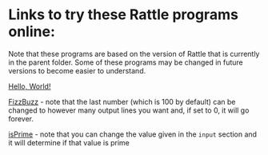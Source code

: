 # Links to try these Rattle programs online:

Note that these programs are based on the version of Rattle that is currently in the parent folder. Some of these programs may be changed in future versions to become easier to understand.

[Hello, World!](https://tio.run/##7Tz9k9u2sb/rr4Cpl1i80/e5/lBysV3Hfs8znTgTp68/XM8NRUESaoqkCdLnc13/6@kuPkgABKm7JG2n897N@HwCFovF7mJ3sVgovy73WXr285BMTiYkzjYs3a1IVW4nD7FlEATB4FlBo5JuSJaSH/cVeVrtyOKMzB@u7j1cnT0gy/lyPhg8iSrAVKzIt1HKaDJ48p4WnGXpisyni@lcIIIf/K/MyCZbDQj8iF@H6C0lEdlWaVzCCAL9gCw7RCWLoyS5JrzMCoBISVQU0TVhKTnQQ1ZcQ9OGHLL3lJR7SvKMpSUtcDh@TOmHkryPkoo2k9CEU8AGqznQtOSPSVZAx/Wakr9WvCRpVlq9X08m5GrP4j2JcfK4JBF3cZCRwMxKUnFF426bRLvHoVoy/n5XsfgtyYtsV0QHbiydU0qe/ffr52QLlGzZx4/r6uNH0XNFGCd7miQZucqKZCMaP92Z8NNv@MXu6y8@X8zzd5e7Cf/m8nO@JPGexm85rh1Rsi0wKa9KxJEX7EDJvixzvprNQMJ0lyXbKawgfks/xPso3dFpnB1m7yrKkf989rsH9xcPZoxPyj38SqvDmhaTaCIwSTou5u8uL/LLOQiSwqx7pPU2M9xfPjhbztghTwQXAXlZgP5MDlG8Z6maBLhe3hbt8mw@4wLvBEZPFMvJCERLV@RTjhz57tWPoG6IXHWPyZrGEcoPFUdybkdBtnlUcFD8qz0FlYtA72A0Kgk95OV1KMU40Kq9oVs5YIS0hoaUd0m2jhKBwfysFZ6bjQXNYbeZLVlVAkFPy@fpxmwus/zV9jUyw2zFrRLtqNmk9oXZlGRZ/iyr6uah0Q4oC2v@uCoKkNGz7HCA/fYy3dAPLi6HtFiCchfsD4yXPrhnWX7tLoJunuJmt5ppnKXQvDMbYbu9gO1mLbiABf@@2m7tRSvIZSMXz8rIOZlLltS8sJsU2@pGbXX0ZyUA@HwxvyQnZDGX7Y24alDNEoS9rAerhRuNetnQ9F2mNodaDDS9iMAgmW1Lq9FgRoOy@WUoF3T/WChraUpGTyt5sMnSu7AroTMBe1oUWcGF8UqzKwe1@HX37l3xv9hUn3AHfKXVflH/tZyKH/3xu6/IRYlbLtpscFGVNLR7Ck5AmuOooIpXwlkAJ@NG98kVK/ew2T6QbIvsl06AXwpzjns/r/hejhS2ZAwchn0rXNz6mowlvVuwP4wLg7BlBQgJDE4BLoAW48a2lmD6wV/ti6za7WXzKJySl1scBzQCSESCT8GYiPVc7WES8IvIXjCba7pFv8akmbaJmpJXiOKKcToG3krcDVvZ1keZ8IzKTEVE2m01NUKLrgMFNw0mjSUJEKDMDU4MtAFEek1KhsSN2JSShRgiYIsKkFyxmIZk8g3hOY0Z7uAI6Ztjk8TEgeMoN4aCRCslkaGGLBbqU5mVURLaOiJ1ldEY@s8xDqFTniesHAVfBeFAeXCg5VwBweZyNI1tR8BpzQJlfuteBYFdGvGnIMQten5OgsAAb21WJVYDoP4TY4Geke3ZLNj6g1qZC764dEn3Eit2@KiZOLR6C1pWhXQ7NrX2zm8MRk1ZWVyvhhiITYRX44ZzhDAIdRlVl@@zKoGNQ01agy@FIHhZmHT1Mbn5oDnwZdAshH6g8SiIAC4gp8S3VAuZMAd8FF4EUXDZ1gPJjA8xzcuGojziXPlz0VY750blFqvVpeq1mDRoeI1bQKhMKeQFEg99UpaoDIbpkeAaHC7VOBfz9jzqj1Oy8K6pGWsTra079ECYo9wfeiJB9FgOC1vgyhn4hqipQnueoauaYyKha@bqgeN6ktDZ1kM0PLpT@omp0YuGRfWixmnAFRnyqygXn8F5gH1LIKzkJIl0yCNGW9IbCpZVqVrcSOFq1jR0@TvUitO09I23/wBPlkCo6AlBviYJTUc1QwyFaGPnFx4MhtL58J86CmGwUxwjhD@nwFA8xwArwf1IYzFW/wMbbYdIy9gyxIZtMahvG6qBjpsdndqiDpoRdJ5xztYJhSgItTaYL5Zn9353/8HDR59/evLlm8fBkHyJqlRQLmKFCDxUFEuPiD6KcPC4xp5OKapEBpAQI9QhhuTBG3GsfCyCDN0lWSF3PAT/dtQmg7lINMFRoG5CNjKkoMCjygiFujWlCYyCw8Roe8EuEcpcY8tWqkmnUZ6DZMQY286r@bGjzz0pPBeTxSUaShx0ag8ykJnQbc8lPcuo5scJCiC0QNxfKGpTh9Uqb3V28QT87cgeJY1xhBUmRCKEjhvjW8cNb4S7gn6D7RIafk9hWQkoE4KNA8MrNTF4HTfbHPcF6fWcj28252PvnMujky7bs@qpcZY7TiBhWcKGFNyw2ySLShwUmg7ZtoSWITTncQOWyD7G@MA/t@GRDKUdF0olLsO2STWQ/ORH4oYO7rAn/mFqztAzoRHqCBathjIzwcVweTrRx15bxJ44x2MxJFJ7E7uyUnjRjkh65QfbQPhE1vJfjucGPHB@uM6pEr@jS9qefstiNBd/s3AHp8EKDgJju3ESrHi1LtFxOD0nwepQJSXLk2unZxasNuw921Cn/SpYiQTZnzA/5vT9EKwKPF4dMLYYItPn4geiB0znFNQ4P23YTp7BcKVktDiHpY/J8hxkylJgwNm52AJw8BHJtTVNsishqg0tI5aApNfg8MD6YXADIyRCbhPEYeF4YnXo3AUr8H1O49fBSmnct9lV6nR@U3f@MXe6voc5aPm97HX6chhWpO5Md4IVejanNQ5WcZbGkQt9gWuIivIPWeZOfRmswC95Or4AsWabKsmc9v8CXBChOa0FrkClO4TjdfrPg1WzhZ@/q8DAORB/0ezZ/C8e@1@mr6Xd8AKXuCAU8gulyU7/GJkGyJ5BqPPUpSUC/cZMzcuUlS/qgNaGeapgXuW0iCTAUCaxs7oFM8iYgt6KZDSQE4szcmZv3@AAjMTeD33zvUb@JTQuXxTZQeSRHIC1Fu2P2fdNZsgB@r1a9tN08wMEVH4gpoBeAq93rd53wepdxcrvZYLVf@zFn78bwac45Zk2RXwIIUAJRnDu0yb2NAiVybSAL/DDZShAjGhDGYFR42i3BzRWGps6RrQNwVjeILDakIsTIuZnqvVET9wcQoTNQEgYwJmwAVyfGMhHWmQiDm3ghUmpR0iLQaItZnE2NGYHCGtGRVZBwL4J@/BoI6UQpdkUQ9o6NgeKCwZnIAjmQSMIjeI9hvaW8xOB6QHsG3jAheFrkFGnGGwHFjg067zJwnSXB/QYImAAAIyxVLxAE3vQ0hqEcrjBoDNrkAxJPMMawQtqQBAoh/O5HWg6qXOYSQG6B3AnD6RjITOnQQZHMy2C86CDe8IOeVbA8Snb1Z1rhRna2tjHi3kY3oKa2WJ@cjJany4makFA30mrbaA4pLbAce6o6KiTM06eh3h40JHsuQDUq9EEfp8uwktDenJpv6n8WtyqU0HdlIod6JELaXjZddap19LEKNIIDUXDWF7ryWT1@6hgkT6ASoZjDA@wO/aepuQNZtyiYuccpYP/ae4HA2Pf6CNAPf7x8fF3HATISgzTW@d3OWhM/tQ1at4esvfQCTy3vIEX@8lIqkbo4SsEl4qh6p6gTp5L6witnCzEdXCWo1E0@iRbRHgrwNToFqBf4ZR2hoa4zs8dZhlqZOVbDCthg6B4msXpIFmtUH8UhAp7YixGd@JqRV/vehvoGtc/Z9mT48ueiGW3JCujfbV0@UESN9M6rFplTtokH29wluaa50r1x6Qe4oCrxKqCz/DapX9AZN9A/jouzc4VvQ6XjprdmZMS9vF3pvhrOUZ1yNKahYAn5zVjVTe7HW/NUTdlb8@Y35TDJ7@Uwyc34PCJqcEGl8VZT7FYXdapCA0JHRs3JyzlJY02RJcfqIytlfoaCnSWRPBPya@o7B6n9r3e@v1YBIGpLw3nafJHCXdaTkOnbaD30nL9HtfrpnhseJ0oNkL5IccqDe96VBWQuPvVLOpjzY0RObr5K1jjxFANn45FJS6fGrWrMwMmk7BCilslUlXu44EPTiiFSEXyrrxsZ7wAHRoRLP7RI/feUvVZ7rGdsnYLLJzY2s6Y2enUGxDRSYifGB9B3nOtKQ1M4vTLYwMQN5MIQv52Mpl3iGRyU5E8emREc//ESdq8bRJdXnvgFAM6m9ZkVTOPyniG3UJtS7hILXskgljetjyuVfEJu2tst1n@RSVgTWo37FcVf12BLSgJY9ou47oTGYTZRZNBFZdFLtDHUlrXkcibxoG6VL1D0NXi3ZxkGdbzsRhcprp@VIx5/uoFGcmCIPCrWZpci3GyUtUsgRRlOmFfTV1HFHG0RqJep0yqmSuVLTSFf7zlQbReevXixp6l9xB@Klos0cjyBhmeqDSutXmwUdKKpWlkQmwFFRwuqlQWf9zlGLpgaF4PYEpecqVZanhRkALFDKy7ITE40tdkWHI0JW9CWbHEcAaYmqXvaYE3@GzblN3eoj7Rw8a@WsRbYDZvIq1ywa5xel59i@uBC4fDoXdbgkLhPXZzdyEj6XWB1bBYkMeVnKqaP9btjpkYsP2BmsbQHdsQD/lblpMqLVkiA80k43jLoaa2YFVRQ19tAmb08PbxMvC44qPlCl1AtTOx7ZN1j@UpG1JX8G0W/EfzQG@seruIqhmyjri0jbystlvDp4AVxSxUJMww1sRjtUS5hwU6xSvCdqh7HtNyUCwm6rQbojxcFBGKbmH@sBDwWBVx/@7zbtiOgmJPGcFR62o6ywBseEmCpkqpp@rGHaI3/W0GO8VQduHAT4FZ6eRH1mhVL5wotezpb8oQfgrGRKfqbS@zMDP2wed/B3GfDeJaZQIWeU/@HeQ9McjTlQRuRvOXmPtCu0xzqzc7dkMbT1dX8JiJ2oWvSPama8Yt5oVxba@ty52EqZipLkw051Eu0aJzWKeWC2pUUAyNNI2FcpqDyfI53G6vcdSEn9Zi7QeVF1Thb6NXt56YTBYGf/xvHuroxWB1N6QWnCsXx/Q1lq9/RWMS/DkNQveA5aQtRRHBrXI/cojuaraLQnUWCj/FzTD6C3IW3i7z6Dk4ddx1AfJl72VJ97jFvHfz9g2c3/wyDuB1WO67x8JyDcn/Wt7Y1JVPTDfGQXxjvMRzM2/HcVgnp9schY/4/W4J0kP@GuuHO3Jtx5OVflYrtD6RtGesM4HH06j9M7VPq3aNjXdTSZCmANafSLGfZJkvldS9Q6NCYmK3eOdW@1nsYIhO52MVYKYZqdMYxy6v@/bonBzJ8nuuUXqKjIxFHU3JkH4yPUrmvZHwwNVbWZ73zSong0A8Hw51MkYAGVXS6FtXcChg@azAd0v41mfN0tkePMFIVCu9xXe2V2SbykdgICVOwzFWsGQHLMbmZESnuylZLO/DyJLoZkAPYHFEeQSnjT3blvoBZVNuZeqGKW8rU4aFLlpZoPEX5tsEFs8lwa/Jsx3Jq8X7VjBtRAiGaG3wrvDWuBZv1aSZjCTRQl8DqTq0ragqoqISPqHpDg6Chub7bk4Ax1/kezXePMpW3F5nZZkdPLfxJFr6xkQJoE2jEhUvS0XnRhM0UQalLm3SF2cyTwWkLaY2yNzpn0/J84TLUdLXm3NrcwUf73LtZJrpxYs4TR8dS7RIpzgsAzUTBFSrw0LfzWYlryHG@NpEPEAYk5vpke@1642q4W0DXJ9bpRicN6Mw/VOjnFomzusnSlZVsTneghYRZecDqoHn6c9T3Gs1PrvsWlNkhzOidMvK0RjktLZTh/mTr289ftLZXpZztEz@RT2rg6lN/dKgZ3hgu30pX5gspQc1l2L4SO9SpOdmZbwnbs4Hu5y3wR3XYA272@mlGovOQjYzhi1gXGXT3UbWonjeAvFfoh1bqhvMyO1hXBe5rJz38XH@/3y0@Oi91PK/FqoR25bm/wQvO5bcz1P9pM2p@1a1IFUKoRbDp94Dw1hg7UcTcKv7o@s4Qa@DwRE@k1Tx1@nkZPbFmPzww/MXws3QqEjwK1E2FBkXYRXyIfowO@AzS/UHASJk5W@cJdUhnRXZ1ZhEgBBs5gxOwzhNdWh9X0WHu2p5nO5QZ6jIlswYdL4U0g9dXE/QcS3XxmG8FMR2X0f3Ja6nrN65svQeie7gz9Hvp3CY6M9wOIczq4D/NqeJjolvcRRyPal@QHeLahT74Oq7JrXeHpisFrWY4s2UOous5RdXoCkRAQW2NW94fZeHItYTlw3gI0D5AVjeTOCTRgbbFe83IlIXRDbXZQa2pUL32EC3AbH4cAnNwGvsLcNLSmitsaWU6XI3xDqWiKSJ6zmmwEj7pOIO09c2nuD8Bt@D8mu@OObY40szK7sIxqrCVi@/rkt2TUfnpaRv4zerUq9Y1ZvbjjISA1wlT4KA@Gqlj6WWe6nCnLZDWQ9RLrRR9NV/bJTw2ku6369A/BXtHSOt0oDQPH/b73466lvU96/YGzUCRc1SPMkJ39Snjb0lSsaX1tzBwML7lRdBMP0rqKgJHYZdwm/iE4c5@KpnKL7NQnwvmUh6PB44VT7NO6cbZSXamUxVylAeSUQYOxuZYw/7F1b9uJmJztKfVvlPOGhbfeMlWNubdV3zdlLYcT@@XNx7cO/h2f17D1q@p6nIfSm@y8VOf9kVtmYlcn3iB3E45bXkAr2FSibUlbUiyBKOAb@EJxUF5Fj0or6ujuM3DlyqYlOjQg3b1dsvzD@Irx6T6QiWyttzAeHTHfX9a6A50QGdk9yLpUW6zJrLKuNsa7sLVVPrRhoNX3Y6KytewyEqczGC3lh8P6CRWxEJEhhzsFVhcJ1VxTMIN4UNDv7889XP4qvTjGb958UKDehAfp2abgQb9fM/AA "Python 3 – Try It Online")

[FizzBuzz](https://tio.run/##7Txrk9s2kt/1KzDU2RZn9B7HDyWTsePYd67ail129vaDVt5QFCRxTZE0QXo8Pp//erYbDxIAQWomyd7W1d1UeTwCGo1Gd6O70Wgouy72aXL@a5@MTkckTDdRsluQstiOHmFLz/O83rOcBgXdkDQhP@9L8rTckdk5mT5a3H@0OH9I5tP5tNd7EpSAKV@QH4MkonHvyUeasyhNFmQ6no2nHBH84H9FSjbpokfgh/86BO8pCci2TMICRhDoB2TpISiiMIjja8KKNAeIhAR5HlyTKCEHekjza2jakEP6kZJiT0mWRklBcxyOHxP6qSAfg7ik9SQ0ZhSwwWoONCnYJUlz6LheU/L3khUkSQuj97vRiFzto3BPQpw8LEjAbBxkwDFHBSmZpHG3jYPdpS@XjL8/lFH4nmR5usuDA9OWziglz/797XOyBUq20efP6/LzZ95zRSJG9jSOU3KV5vGGN345GbGz79ly992dr8tp9mG1G7HvV1@zOQn3NHzPcO2IMtoCk7KyQBxZHh0o2RdFxhaTCUiY7tJ4O4YVhO/pp3AfJDs6DtPD5ENJGfKfTb55@GD2cBKxUbGHX0l5WNN8FIw4JkHHcvphtcxWUxAkhVn3SOttZngwf3g@n0SHLOZcBORFDvozOgThPkrkJMD14rZo5@fTCeN4RzB6JFlOBiBauiBfMuTIT69@BnVD5LJ7SNY0DFB@qDiCczsKss2CnIHiX@0pqFwAegejUUnoISuufSHGnlLtDd2KAQOk1dekvIvTdRBzDPpnpfBMb8xpBrtNb0nLAgh6WjxPNnpzkWavtm@RGXorbpVgR/UmuS/0pjhNs2dpWTX3tXZAmRvzh2Weg4yepYcD7LeXyYZ@snFZpIUClNlgf4pY4YJ7lmbX9iLo5iludqOZhmkCzTu9EbbbC9huxoJzWPAP5XZrLlpCzmu5OFZGLshUsKTihdkk2VY1KqujPksBwOfldEVOyWwq2mtxVaCKJQi7qgbLhWuNatnQ9FMqN4dcDDS9CMAg6W1zo1FjRo2y/qUpF3T/nEtrqUtGTSt4sEmTe7AroTMGe5rnac648UrSKws1/3Xv3j3@P99UX3AHfKvUflb9NR/zH/Xxp2/JssAtF2w2uKhSGNo9BScgzHGQU8kr7iyAk2Gt@@QqKvaw2T6RdIvsF06Arbg5x72flWwvRnJbMgQOw77lLm59TYaC3i3Yn4hxg7CNchASGJwcXADNh7VtLcD0g7/a52m524vmgT8mL7c4DmgEkIB4X7wh4eu52sMk4BeRvWA213SLfi0SZtokakxeIYqriNEh8FbgrtkabV2Ucc8ozVRAhN2WUyM07zpQcNNg0qI4BgKkucGJgTaASK5JESFxg2hMyYwP4bB5CUiuopD6ZPQ9YRkNI9zBAdI3xSaBiQHHUW4RChKtlECGGjKbyU9FWgSxb@qI0NWIhtB/gXEIHbMsjoqB963n96QHB1ouJBBsLkvTou0AOK1YIM1v1SshsEsh/uL5uEUvLojnaeCNzSrFqgFUf2Is0DGyOZsBW32QK7PBZyubdCexfIcP6ol9ozenRZkLt2NSa@782mBUlBX59aKPgdiIezWmOUcIg1CXUXXZPi1j2DhUp9W7ywXBilynq4vJ9QfFgbtevRD6iYYDLwA4j5wR11INZNwcsIG/9AJv1dQDwYxPIc2KmqIsYEz6c95WOeda5WaLxUr2Gkzq1bzGLcBVpuDyAon7LikLVBrD1EhwDRaXKpyzaXMe@ccZmTnXVI81iVbWHXogzJHuDz0RJ3oohvkNcOkMXEPkVL45T99WzSER0BVz1cBhNYlvbes@Gh7VKfzEWOtFwyJ7UeMU4IL02VWQ8c/gPMC@xRBWMhIHKuThow3p9TnLykQubiBx1Wvq2/ztK8WpW7rGm3@AJ4shVHSEIN@RmCaDiiGaQjSxs6UDg6Z0LvxnlkJo7OTHCO7PKTAUzzHASnA/wlgM5f/ARtMh0iI0DLFmWzTqm4aqp@JmS6e2qIN6BJ2ljEXrmEIUhFrrTWfz8/vfPHj46PHXX57cfXfp9cldVKWcMh4rBOChglB4RPRRhIHH1fZ0QlElUoCEGKEKMQQP3vFj5SUPMlSXYIXY8RD8m1GbCOYC3gRHgaoJ2RghBTkeVQYo1K0uTWAUHCYG22W0Qih9jQ1bKScdB1kGkuFjTDsv58eOLvck8SxHsxUaShx0Zg7SkOnQTc8lPMug4scpCsA3QOxfKGpdh@Uqb3V2cQT8zcgeJY1xhBEmBDyEDmvjW8UN77i7gn6N7QIafo9hWTEoE4INPc0r1TF4FTebHHcF6dWclzeb89I55/zopPPmrGpqnOXECiQMS1iTght2G6dBgYN83SGbltAwhPo8dsASmMcYF/jXJjySIbVjKVVi5TdNqobkFzcSO3Swhz1xD5Nz@o4JtVCHs2jRF5kJxoeL04k69poidsQ5DoshkJqb2JaVxIt2RNArPpgGwiWyhv@yPDfggfPDdUal@C1dUvb0xyhEc/FfBm7vzFvAQWBoNo68BSvXBToOq@fUWxzKuIiy@NrqmXiLTfQx2lCr/cpb8ATZXzA/ZvW98RY5Hq8OGFv0kelT/gPRA6ZzcqqdnzbRTpzBcKVkMLuApQ/J/AJkGiXAgPMLvgXg4MOTa2sap1dcVBtaBFEMkl6DwwPrh8ENjBAImUkQg4XjidWic@ctwPdZjd95C6lxP6ZXidX5fdX558zqeg1z0OK16LX6MhiWJ/ZMJ94CPZvVGnqLME3CwIZe4hqCvPhTmtpTr7wF@CVHxx0Qa7op49Rq/zfABRGa1ZrjCmS6gzteq//CW9Rb@PmHEgycBfE3xZ7Nf@Kx/2XyVtgNJ3CBC0Ihv5CabPUPkWmA7BmEOk9tWgLQb8zUvEyi4kUV0JowTyXMq4zmgQDoiyR2WrVgBhlT0FuejAZyQn5GTs3t6x2Akdj7qWu@t8i/mIbFizw98DySBbBWov05fV1nhiygH@SynyabNxBQuYEiCfQSeL1r9H7wFh/KqHgtEqzuYy/@/LcWfPJTnm5T@AcfAhRvAOc@ZWLPPF@aTAN4iR9WPgfRog1pBAa1o90e0FgpbPIY0TQEQ3GDEFWGnJ8QMT9Trkdq4voQwm0GQsIAFnEbwNSJgXymecrj0Bqem5RqhLAYJNhiFmdDw@gAYc0gT0sI2Dd@Fx5lpCSiJB1jSFvF5kBxHsEZCIJ50AhCg3CPob3h/HhgegD7Bh5wpvkaZNQZBtueAQ7NKm8y093lAT0GDxgAAGMsGS/Q2Bw0NwahHG4w6NwYJEISx7Ba8JwaEATK4WJqBppW6hxmkoD2AdzKA6lYSM9pkN7RTAvnPOjgnkSHLM3h@JTuqs61xAxtTezD2dT3b0HNZDY9PR2sz2YjuSCg77TR1pMcklvgOHdkdNTKGSvPQxw8aEn2LAH1YjCC32czf6VJTyztD5Vfg1tVKqidUr4DHXIhNS/bzjrVWuoYRRihPm8Yims9kaz@GORRoA6gguEYwwPsLvpIE/IOM25BvrOO0t5/1PeDnrZv1BGgGn95fPyJhQBZiWF64/wuBg3JX9pGTZtD9g46geeGN3BiPx0I1fAdfIXgUjJU3hNUyXNhHaGVkRm/Dk4zNIpan2ALD285mBzdAHQrnNROXxPXxYXFLE2NjHyLZiVMEBRPvTgVJMsVqo@cUG5PtMWoTlwt7@tcbw1d4frnLHt0fNkjvuyGZEW0L5cuPgjiJkqHZavISevk4w3OXF/zVKr@kFRDLHCZWJXwKV67dA8IzBvI38elyYWk1@LSUbM7sVLCLv5OJH8NxygPWUqzEPD0omKs7I5ux1t91E3Z2zHmD@Xw6W/l8OkNOHyqa7DGZX7WkyyWl3UyQkNCh9rNSZSwggYbosoPZMbWSH31OTpDIvin4FdQtI@T@15t/W4snMDElYZzNLmjhJOG01BpG@hdGa7f4XrtFI8JrxLFWijfZ1il4VyPrALid7@KRV2suTEiSzd/B2usGKrm07GoxOZTrXZVZkBnElZIMaNEqsxcPHDBcaXgqUjWlpdtjRegQyGCxT9@bN9byj7DPTZT1naBhRVbmxkzM516AyJaCXET4yLIea7VpYFJnG55bADiZhJByD9OJtMWkYxuKpLHj7Vo7p84SZO3daLLaQ@sYkBr0@qsqueRGU@/XahNCeeJYY94EMualse2Ki5ht41tN8u/qQSsTu363aririswBSVgdNulXXcigzC7qDOoZKLIBfqihFZ1JOKmsScvVU8Iulq8mxMsw3q@KASXKa8fJWOev3pBBqIgCPxqmsTXfJyoVNVLIHmZjt9VU9cSRRytkajWKZJq@kpFC03gH2t4EKWXTr24sWfpPISf8RZDNKK8QYQnMo1rbB5sFLRiaRoZEVNBOYfzMhHFH/cYhi4YmlcDIikvsdI00bwoSIFiBtbekBgcqWsyLDkak3e@qFiKcAaYOko@0hxv8KNtXXZ7i/pEBxu7ahFvgVm/iTTKBdvGqXnVLa4Dzu/3@85tCQqF99j13YWIpNc5VsNiQR6Tcior/hi3O3piwPQHchpNd0xD3Gfvo4yUSRHFItCMU4a3HHJqA1YWNXTVJmBGD28fV57DFR8tV2gDqpyJaZ@MeyxH2ZC8gm@y4H81D9TGqrYLr5oh64AJ28iKcrvVfApYUcxCBdwMY008VksUe1igVbzCbYe859EtB8Viola7wcvDeREh7@bmDwsBj1URd@8@54ZtKSh2lBEcta66s/TAhhfEq6uUOqpu7CFq099msFUMZRYO/OLplU5uZLVWdcLxUsuO/roM4RdvSFSq3vQyMz1j7339VxD3VSOuUSZgkPfkX0HeE408VUlgZzR/i7nPlcvUt3q9Yze09nRVBY@eqJ25imRvumbcYk4Y2/aautxKmIyZqsJEfR7pEg06@1VqOadaBUVfS9MYKMcZmCyXw233GkdN@Fkl1m5QcUHl/zF6deuJyWim8cf95qGKXjRWt0MqwdlysUxfbfm6VzQk3l8Tz7cPWFbakhcR3Cr3I4aornq7SFTnPvdTTA@j75Bz/3aZR8fBqeWuC5DPOy9L2sfNpp2bt2vg9OaXcQCvwnLXPRaWawj@V/LGprZ8YrLRDuIb7SWenXk7jsM4Od3mKHzE77dLkB6yt1g/3JJrO56sdLNaonWJpDljlQk8nkbtnql5WjVrbJybSoDUBbDuRIr5JEt/qSTvHWoV4hPbxTu32s98B0N0Oh3KADNJSZXGOHZ53bVHp@RIlt9xjdJRZKQt6mhKhnST6VAy542EA67ayuK8r1c5aQTi@bCvkjEcSKuSRt@6gENBlE1yfLeEb33WUTLZgycY8Gql9/jO9opsE/EIDKTEqD/ECpb0gMXYjAzoeDcms/kDGFkQ1QzoASwMKAvgtLGPtoV6QFmXW@m6ocvbyJRhoYtSFmj8jfk2jsVxSfB78mxH8mrhvhFMaxGCJloTvC281a7FGzVpOiNJMFPXQLIObcuriiivhI9psoODoKb5rpsTwPE38V6N1Y@yJbfXaVGkB8dtPAnmrjFBDGiToEDFSxPeuVEEjaRBqUqb1MWZyFMBabOxCTK1@qdj8jxmYpTw9frcylzBx3tMOZl6ev4iTtFHhwIt0skPy0DNCAHl6rDQd7NZiGuIIb424Q8QhuRmeuR67XqjanjTAFfnViEG680oTP9UK6cWifPqiZJRVayPN6B5RNn6gKrnePrzFPdahc8su1YUmeEML90ycjQaOY3t1GL@xOtbh5@0tpfhHA2Tv6xmtTA1qZ9r9PQP0W5fiBcmc@FB9aVoPtK5FOG5oyLcEzvng13W2@CWa7Ca3c30UoVFZSHrGf0GMK6y7m4ia1A8bYC4L9GOLdUOZsT20K6LbFZOu/g4/X8@Gnx0Xmq5XwtViE1L83@Cly1L7uapetJm1X3LWpAygVArwqfePc1YYO1HHXDL@6PrMEavg8ERPpOU8dfZ6HRyZ0jevHn@grsZGuQxfiXKhiLjAqxCPgSfJgd8Zin/IECEqPwN07g8JJM8vRqSABCCzZzAaRinKQ@N76tocVcNj9Me6vQl2YIZvdaXQuqhi@0JWq7lmji0l4LY7upov8R1lNVbV5bOI9EJ/hz9fgqLie4Mh3U4Mwr4b3OaaJn4Fkch25OqB3S3qEYxD66ua1Lj7YHOal6Lyd9MybPIWnxxBZoSHlBgW/2G13V5yGM9ftkAPgKUH4DFzQQ@aYxgu@L9RkCqgsj6ukzDNpfoLjV0GxCLCxfXDLzG3kZ4SQmtFbaERqrcDbEOBSJh4jqOKTDSPKnYw9S1jSM4v8H3oPyeL4459vhSz8rOvKGssFXLr@qSbdPReinp2vj1quQrVvnmtqWMRAOXyRPPI65a6WOp5U6qMKdtUdZBlA2tFX11HxsFvPKS9vcrEHdFe8tIozTA18/f5ruflvoW@f0r5kYNQFHTBE9y3Dd1aWNniZL2pTUnGFg4v/LC88Z/BxXVoX2/Tfh1fGIxB1/19Pm3WfDvJeNJj8ueVeVTv3O6UVaimcmUpQzFkUSEtrOROeaw/8GqHzsz0Vr60yj/8XtNq6@9BGt6s7Zr3lYKW@7H57P7D@8/On9w/2HD99QVuS/5d7mY6S@zwlavRK5O/CAOq7yWLNFbyGRCVVnLgyzuGPBLeBJeQI5FL/Lr6hh@48BKFptqFWrYLt9@Yf6Bf/WYSEdEibg95xAu3ZHfvwaaExzQOYm9WBiki6y5qDJOt6a7kDW1dqRR82WnsrL8NRyi0hfD6Q359wNquRWeIIExB1MVetdpmT@DcJPbYO@vv76IPn@@@0P5@fOXE/aWzd7O2Pz1@XJ39ma2ZnfOl9P1bP1uutrd@Qb@nOOfP6xm0@mv/PvWNFzqz@UCrW5PfAebagTD9us/AA "Python 3 – Try It Online") - note that the last number (which is 100 by default) can be changed to however many output lines you want and, if set to 0, it will go forever.

[isPrime](https://tio.run/##7Txrkxu3kd/5K6Dh2eLs8r2KHrTXkiJLd6pKWS7LuXxgqHg4BElE89I8tFpF0V93uvGYATCY4a7tJJW62yqtlkCj0ehudDcaDWbX5TFNLn4eksnZhITpjiWHFanK/eQhtgw8zxs8y2lQ0h1JE/LjsSJPqwNZXJD5w9W9h6uLB2Q5X84HgydBBZjyFfk2SBiNBk/e07xgabIi8@liOueI4Af/K1OyS1cDAj/8Vxy8pSQg@yoJSxhBoB@QpXFQsjCIomtSlGkOEAkJ8jy4JiwhMY3T/BqadiRO31NSHinJUpaUNMfh@DGhH0ryPogq2kxCo4ICNlhNTJOyeEzSHDqut5T8tSpKkqSl0fv1ZEKujiw8khAnD0sSFDYOMuKYWUmqQtJ42EfB4bEvl4y/31UsfEuyPD3kQVxoSy8oJc/@@/VzsgdK9uzjx2318SPvuSKsIEcaRSm5SvNoxxs/3ZkU598U68PXX3xez7N3m8Ok@GbzOVuS8EjDtwWuHVGyPTApq0rEkeUspuRYllmxms1AwvSQRvsprCB8Sz@ExyA50GmYxrN3FS2Q/8Xsdw/uLx7MWDEpj/ArqeItzSfBhGMSdKzn7zbrbDMHQVKY9Yi03maG@8sHF8sZi7OIcxGQlznozyQOwiNL5CTA9fK2aJcX81nB8U5g9ESynIxAtHRFPmXIke9e/Qjqhshl95hsaRig/FBxBOcOFGSbBXkBin91pKByAegdjEYloXFWXvtCjAOl2ju6FwNGSKuvSfkQpdsg4hj0z0rhC70xpxnsNr0lrUog6Gn5PNnpzWWavdq/RmborbhVggPVm@S@0JuiNM2epVXdPNTaAWVuzB9WeQ4yepbGMey3l8mOfrBxWaSFArSwwf7AitIF9yzNru1F0N1T3OxGMw3TBJoPeiNstxew3YwF57Dg31f7vbloCbls5OJYGbkkc8GSmhdmk2Rb3aisjvosBQCf1/MNOSOLuWhvxFWDKpYg7KYeLBeuNaplQ9N3qdwccjHQ9CIAg6S3LY1GjRkNyuaXplzQ/WMuraUuGTWt4MEuTe7CroTOCOxpnqd5wY1Xkl5ZqPmvu3fv8v/5pvqEO@ArpfaL@q/llP@oj999RdYlbrlgt8NFVcLQHik4AWGOg5xKXnFnAZwMG90nV6w8wmb7QNI9sl84gWLDzTnu/awqjmIktyVj4DDsW@7ittdkLOjdg/1hBTcIe5aDkMDg5OACaD5ubGsJph/81TFPq8NRNI/8KXm5x3FAI4AExPvkjQlfz9URJgG/iOwFs7mle/RrTJhpk6gpeYUorlhBx8BbgbthK9u7KOOeUZqpgAi7LadGaN4VU3DTYNJYFAEB0tzgxEAbQCTXpGRI3IhNKVnwIRw2rwDJFQupTybfkCKjIcMdHCB9c2wSmArgOMqNoSDRSglkqCGLhfxUpmUQ@aaOCF1lNIT@S4xD6LTIIlaOvK88fyA9ONByKYFgc1maxvYj4LRigTS/da@EwC6F@JPn4xa9vCSep4G3NqsUqwZQ/4mxQM/I9mwGbP1BrswGX2xs0p3E8h0@aib2jd6cllUu3I5JrbnzG4NRU1bm16shBmIT7tUKzTlCGIS6jKpbHNMqgo1DdVq9L7kgijLX6epjcvNBceBLr1kI/UDDkRcAnEfOiWupBjJuDoqRv/YCb9PWA8GMDyHNyoaiLCgK6c95W@2cG5VbrFYb2WswadDwGrcAV5mSywsk7rukLFBpDFMjwTVYXKpxLubteeQf52ThXFMz1iRaWXfogTBHuj/0RJzosRjmt8ClM3ANkVP55jxDWzXHREDXzFUDx/UkvrWth2h4VKfwE1OtFw2L7EWNU4ArMiyugox/BucB9i2CsLIgUaBCHj7akN6Qs6xK5OJGElezpqHN36FSnKalb7z5B3iyCEJFRwjyNYloMqoZoilEG3uxdmDQlM6F/9xSCI2d/BjB/TkFhuI5BlgJ7kcYi7H8H9hoOkRahoYh1myLRn3bUA1U3Gzp1B51UI@gs7Qo2DaiEAWh1nrzxfLi3u/uP3j46PNPT75889gbki9RlXJa8FghAA8VhMIjoo8iBXhcbU8nFFUiBUiIEeoQQ/DgDT9WPuZBhuoSrBA7HoJ/M2oTwVzAm@AoUDchGxlSkONRZYRC3evSBEbBYWK0X7MNQulrbNlKOek0yDKQDB9j2nk5P3b0uSeJZz1ZbNBQ4qBzc5CGTIduey7hWUY1P85QAL4BYv9CUes6LFd5q7OLI@BvR/YoaYwjjDAh4CF02BjfOm54w90V9GtsF9DwewrLikCZEGzsaV6picHruNnkuCtIr@d8fLM5HzvnXJ6cdNmeVU2Ns9yxAgnDEjak4IbdR2lQ4iBfd8imJTQMoT6PHbAE5jHGBf65DY9kSO1YS5XY@G2TqiH5yY3EDh3sYU/cw@ScvmNCLdThLFoNRWai4MPF6UQde00RO@Ich8UQSM1NbMtK4kU7IugVH0wD4RJZy39ZnhvwwPnhOqNS/JYuKXv6LQvRXPzNwO2deys4CIzNxom3KqptiY7D6jnzVnEVlSyLrq2embfasfdsR632K2/FE2R/wvyY1feDt8rxeBVjbDFEps/5D0QPmM7JqXZ@2rGDOIPhSslocQlLH5PlJciUJcCAi0u@BeDgw5NrWxqlV1xUO1oGLAJJb8HhgfXD4AZGCISFSVABC8cTq0XnwVuB77Mav/ZWUuO@Ta8Sq/ObuvOPmdX1PcxBy@9Fr9WXwbA8sWe6463Qs1mtobcK0yQMbOg1riHIyz@kqT31xluBX3J0fAFiTXdVlFrt/wW4IEKzWnNcgUx3cMdr9V96q2YLP39XgYGzIP6i2LP7Xzz2v0xeC7vhBC5xQSjkF1KTrf4xMg2QPYNQ56lNSwD6jZmalwkrX9QBrQnzVMK8ymgeCIChSGKndQtmkDEFvefJaCAn5Gfk1Ny@XgyMxN4PffO9Rv5FNCxf5GnM80gWwFaJ9sf0@yYzZAH9Xi77abL7AQIqNxCTQC@B14dW7ztv9a5i5fciweo@9uLP37Xgk5/ydJvCP/gQoHgjOPcpE3vu@dJkGsBr/LDxOYgWbUgjMGoc7T5GY6WwyWNE2xCMxQ0Cqw05PyFifqbaTtTEzSGE2wyEhAEF4zagUCcG8pHmKY9DG3huUuoRwmKQYI9ZnB0NWQxhzShPKwjYd34fHmWkJKIknWJIW8fmQHHO4AwEwTxoBKFBeMTQ3nB@PDCNwb6BB1xovgYZdY7BtmeAQ7PKmyx0dxmjx@ABAwBgjCXjBRqZg5bGIJTDDQZdGINESOIY1gieUwOCQDlczs1A00qdw0wS0D6AW3kgFQvpOQ0yOJlp4ZwHHTwSFmdpDsen9FB3biVmaGtjHy/mvn8LamaL@dnZaHu@mMgFAX1nrbaB5JDcAqe5I6OjTs5YeR7i4EFHsmcNqFejCfw@X/gbTXpiab@p/FrcqlNB3ZTyHeiQC2l42XXWqdfSxCjCCA15w1hc64lk9fsgZ4E6gAqGYwwPsAf2nibkDWbcgvxgHaW9/2nuBz1t36gjQD3@8enxdywEyEoM01vndzFoTP7UNWreHnJ00Ak8N7yBE/vZSKiG7@ArBJeSofKeoE6eC@sIrQVZ8OvgNEOjqPUJtvDwloPJ0S1At8JJ7fQ1cV1eWszS1MjIt2hWwgRB8TSLU0GyXKH6yAnl9kRbjOrE1fK@3vU20DWuf86yJ6eXPeHLbklWRPty6eKDIG6mdFi2ipy0Tj7e4Cz1Nc@l6o9JPcQCl4lVCZ/itUv/gMC8gfx1XJpdSnotLp00uzMrJezi70zy13CM8pClNAsBzy5rxspudjve6qNuyt6eMb8ph89@KYfPbsDhM12DNS7zs55ksbyskxEaEjrWbk5YUpQ02BFVfiAztkbqa8jRGRLBPwW/grJ7nNz3auv3Y@EEJq40nKPJHSXcaTkNlbaB3o3h@h2u107xmPAqUayF8sMCqzSc65FVQPzuV7GojzU3RmTp5q9gjRVDNXw6FZXYfGrUrs4M6EzCCqnCKJGqMhcPXHBcKXgqsujKy3bGC9ChEMHiHz2y7y1ln@Ee2ylru8DCiq3NjJmZTr0BEZ2EuIlxEeQ81@rSwCROvzx2AHEziSDkbyeTeYdIJjcVyaNHWjT3T5ykzdsm0eW0B1YxoLVpdVY188iMp98t1LaE88SwRzyILdqWx7YqLmF3je02y7@oBKxJ7fr9quKuKzAFJWB026VddyKDMLuoM6gqRJEL9LGE1nUk4qZxIC9V7xB0tXg3J1iG9XwsBJcprx8lY56/ekFGoiAI/GqaRNd8nKhU1UsgeZmO31dT1xFFnKyRqNcpkmr6SkULTeBf0fIgSi@denFjz9J7CD/nLYZoRHmDCE9kGtfYPNgoaMXSNDIhpoJyDudVIoo/7hYYumBoXg9gUl5ipWmieVGQAsUMrL0hMThS12RYcjQlb3xRscRwBpiaJe9pjjf4bN@U3d6iPtHBxr5axFtg1m8ijXLBrnFqXnWL64Dzh8Ohc1uCQuE9dnN3ISLpbY7VsFiQV0g5VTV/jNsdPTFg@gM5jaY7piEeFm9ZRqqkZJEINKO0wFsOObUBK4sa@moTMKOHt48bz@GKT5YrdAHVzsS0T8Y9lqNsSF7Bt1nwH80DtbHq7cKrZsg2KIRtLMpqv9d8ClhRzEIF3AxjTTxWS5RHWKBVvMJth7zn0S0HxWKiTrvBy8N5ESHv5uYPCwFPVRH37z7nhu0oKHaUEZy0rrqz9MCGl8RrqpR6qm7sIWrT32awVQxlFg785OmVTm5kjVb1wvFSy57@pgzhJ29MVKre9DILPWPvff53EPdZI65VJmCQ9@TfQd4TjTxVSWBnNH@Juc@Vy9S3erNjd7TxdHUFj56oXbiKZG@6ZtxiThjb9pq63EmYjJnqwkR9HukSDTqHdWo5p1oFxVBL0xgopxmYLJfD7fYaJ034eS3WflBxQeX/Nnp164nJZKHxx/3moY5eNFZ3QyrB2XKxTF9j@fpXNCbenxPPtw9YVtqSFxHcKvcjhqiuZrtIVBc@91OFHkZ/QS7822UeHQenjrsuQL7svSzpHreY927evoHzm1/GAbwKy133WFiuIfhfyxubuvKJyU47iO@0l3h25u00DuPkdJuj8Am/3y1BGmevsX64I9d2OlnpZrVE6xJJe8Y6E3g6jdo/U/u0atbYODeVAGkKYN2JFPNJlv5SSd47NCrEJ7aLd261n/kOhuh0PpYBZpKSOo1x6vK6b4/OyYksv@MapafISFvUyZQM6SfToWTOGwkHXL2VxXlfr3LSCMTz4VAlYziQViWNvnUFhwKWzXJ8t4RvfbYsmR3BE4x4tdJbfGd7RfaJeAQGUiqoP8YKljTGYuyCjOj0MCWL5X0YWRLVDOgBLAxoEcBp48j2pXpA2ZRb6bqhy9vIlGGhi1IWaPyF@TaOxXFJ8GvybCfyauGxFUxrEYImWhO8K7zVrsVbNWk6I0mwUNdAsg5tz6uKKK@Ej2hygIOgpvmumxPA8RfxXq1oHmVLbm/Tskxjx208CZauMUEEaJOgRMVLE965UwRNpEGpS5vUxZnIUwFpi6kJMrf651PyPCrEKOHr9bmVuYKPdwvlZJrp@Ys4RR8dC7RIJz8sAzUTBJSrw0Lf3W4lriHG@NqEP0AYk5vpkeu1642q4U0DXJ9bhRisN6Mw/VOtnFokzusnSkZVsT7egOYRZecDqoHj6c9T3Gs1PrPsWlFkhjO8dMvI0WjktLZTh/kTr28dftLaXoZzNEz@up7VwtSmfqnRM4zZ4ViKFyZL4UH1pWg@0rkU4blZGR6JnfPBLuttcMc1WMPudnqpxqKykM2MfgsYV9l0t5G1KJ63QNyXaKeWagczYnto10U2K@d9fJz/Px8NPjovtdyvhWrEpqX5P8HLjiX381Q9abPqvmUtSJVAqMXwqfdAMxZY@9EE3PL@6DqM0OtgcITPJGX8dT45m30xJj/88PwFdzM0yCP8SpQdRcYFWIUcBx9mMT6zlH8QIEJU/oZpVMXJLE@vxiQAhGAzZ3AaxmmquPV9FR3uquVxukOdoSRbMGPQ@VJIPXSxPUHHtVwbh/ZSENtdHd2XuI6yeuvK0nkkuoM/J7@fwmKiO8NhHc6MAv7bnCY6Jr7FUcj2pOoB3S2qUcyDq@ua1Hh7oLOa12LyN1PyLLIVX1yBpoQHFNjWvOF1XR7yWI9fNoCPAOUHYHEzgU8aGWxXvN8ISF0Q2VyXadiWEt1jDd0OxOLCxTUDr7H3DC8pobXGllCmyt0Q61ggEiau55gCI82Tij1MXds4gvMbfA/Kr/nimFOPL/Ws7MIbywpbtfy6Ltk2HZ2Xkq6N36xKvmKVb247ykg0cJk88TziqpU@lVrupQpz2hZlPUTZ0FrRV/@xUcArL2l/vwJxV7R3jDRKA3z9/G2@@@mob5Hfv2Ju1AAUNU3wJMd9U5829pYoaV9acwcDC@dXXnje9K@gojq073cJv4lPLObgq54h/zYL/r1kPOnxeGBV@TTvnG6UlWhnMmUpQ3kiEaHtbGSOOexfWPVjZyY6S39a5T/@oG31tZdgbW/Wdc3bSWHH/fhyce/BvYcX9@89aPmepiL3Jf8uFzP9ZVbY6pXI9YkfxGGV15I1eguZTKgra3mQxR0DfglPwgvIsehFfl1dgd84sJHFplqFGrbLt1@Yf@BfPSbSESwRt@ccwqU78vvXQHOCGJ2T2IulQbrImosq43RvugtZU2tHGg1fDiory1/DISp9MZzekH8/oJZb4QkSGBObqjC4Tqv8GYSb3AZ7f/7503px@W5jfKfdZf2ldpeL7Gf@zWraKPXneoX2dSC@bU01ggn7eXHxDw "Python 3 – Try It Online") - note that you can change the value given in the `input` section and it will determine if that value is prime







